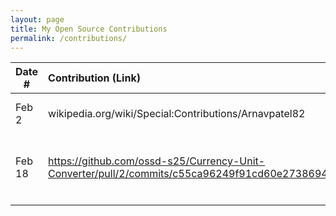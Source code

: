 ```yaml
---
layout: page
title: My Open Source Contributions
permalink: /contributions/
---
```


<!--
Type of the contribution should be "Wikipedia edit", "OpenStreet Map feature", "Documentation", "Course website", "Blog",
"Browser Add-on", etc.

The description should include a brief summary of what you did.

The link should bring us to a public page that shows your contribution. 

Replace the first row with your own contribution. 

-->





| Date #       | Contribution (Link)  | Type  | Description |
|---|:---|:---|:---|
| Feb 2   | wikipedia.org/wiki/Special:Contributions/Arnavpatel82  | wikipedia   |   I fixed grammer and readability    |
|  Feb 18   |  https://github.com/ossd-s25/Currency-Unit-Converter/pull/2/commits/c55ca96249f91cd60e273869492c6096f150ec6f   |  Currency-Unit-Converter feature   |   I added volume measurement conversion to the project   |
|     |     |     |      |
